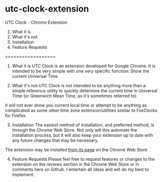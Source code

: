 utc-clock-extension
===================

UTC Clock - Chrome Extension

1. What it is
2. What it's not
3. Installation
4. Feature Requests

==================

1. What it is
UTC Clock is an extension developed for Google Chrome. It is intended to be very simple with one very specific function:
Show the current Universal Time

2. What it's not
UTC Clock is not intended to be anything more than a simple reference utility to quickly determine the current time in Universal Time (or Greenwich Mean Time, as it's sometimes referred to).

It will not ever show you current local time or attempt to be anything as complicated as some other time zone extension/utilities similar to FoxClocks for Firefox. 

3. Installation
The easiest method of installation, and preferred method, is through the Chrome Web Store. Not only will this automate the installation process, but it will also keep your extension up to date with any future changes that may be necessary. 

The extension may be installed [from its page](https://chrome.google.com/webstore/detail/gmtutc-clock/lkiboebkhioapbcogmjkkjbpgbgjlodj) on the Chrome Web Store

4. Feature Requests
Please feel free to request features or changes to the extension on the reviews section in the Chrome Web Store or in comments here on Github. I entertain all ideas and will do my best to implement. 
